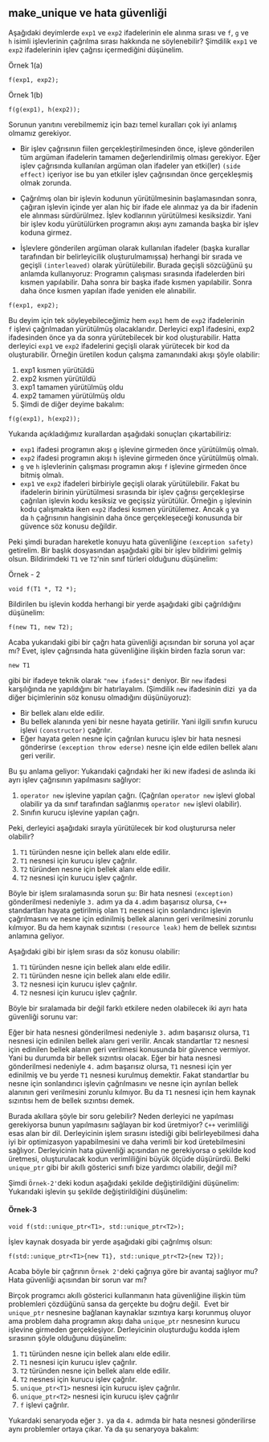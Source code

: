 ## make_unique ve hata güvenliği

Aşağıdaki deyimlerde `exp1` ve `exp2` ifadelerinin ele alınma sırası ve `f`, `g` ve `h` isimli işlevlerinin çağrılma sırası hakkında ne söylenebilir? 
Şimdilik `exp1` ve `exp2` ifadelerinin işlev çağrısı içermediğini düşünelim.

Örnek 1(a)
```
f(exp1, exp2);
```

Örnek 1(b)
```
f(g(exp1), h(exp2));
```

Sorunun yanıtını verebilmemiz için bazı temel kuralları çok iyi anlamış olmamız gerekiyor.
* Bir işlev çağrısının fiilen gerçekleştirilmesinden önce, işleve gönderilen tüm argüman ifadelerin tamamen değerlendirilmiş olması gerekiyor. 
Eğer işlev çağrısında kullanılan argüman olan ifadeler yan etki(ler) `(side effect)` içeriyor ise bu yan etkiler işlev çağrısından önce gerçekleşmiş olmak zorunda.

* Çağrılmış olan bir işlevin kodunun yürütülmesinin başlamasından sonra, çağıran işlevin içinde yer alan hiç bir ifade ele alınmaz ya da bir ifadenin ele alınması sürdürülmez. 
İşlev kodlarının yürütülmesi kesiksizdir. Yani bir işlev kodu yürütülürken programın akışı aynı zamanda başka bir işlev koduna girmez.

* İşlevlere gönderilen argüman olarak kullanılan ifadeler (başka kurallar tarafından bir belirleyicilik oluşturulmamışsa) herhangi bir sırada ve geçişli `(interleaved)` olarak yürütülebilir. 
Burada geçişli sözcüğünü şu anlamda kullanıyoruz: Programın çalışması sırasında ifadelerden biri kısmen yapılabilir. 
Daha sonra bir başka ifade kısmen yapılabilir. Sonra daha önce kısmen yapılan ifade yeniden ele alınabilir.

```
f(exp1, exp2);
```

Bu deyim için tek söyleyebileceğimiz hem `exp1` hem de `exp2` ifadelerinin `f` işlevi çağrılmadan yürütülmüş olacaklarıdır.
Derleyici exp1 ifadesini, exp2 ifadesinden önce ya da sonra yürütebilecek bir kod oluşturabilir. 
Hatta derleyici `exp1` ve `exp2` ifadelerini geçişli olarak yürütecek bir kod da oluşturabilir. Örneğin üretilen kodun çalışma zamanındaki akışı şöyle olabilir:

1. exp1 kısmen yürütüldü
2. exp2 kısmen yürütüldü 
3. exp1 tamamen yürütülmüş oldu
4. exp2 tamamen yürütülmüş oldu
5. Şimdi de diğer deyime bakalım:

```
f(g(exp1), h(exp2));
```

Yukarıda açıkladığımız kurallardan aşağıdaki sonuçları çıkartabiliriz:

* `exp1` ifadesi programın akışı `g` işlevine girmeden önce yürütülmüş olmalı.
* `exp2` ifadesi programın akışı `h` işlevine girmeden önce yürütülmüş olmalı.
* `g` ve `h` işlevlerinin çalışması programın akışı `f` işlevine girmeden önce bitmiş olmalı.
* `exp1` ve `exp2` ifadeleri birbiriyle geçişli olarak yürütülebilir. 
Fakat bu ifadelerin birinin yürütülmesi sırasında bir işlev çağrısı gerçekleşirse çağrılan işlevin kodu kesiksiz ve geçişsiz yürütülür. 
Örneğin `g` işlevinin kodu çalışmakta iken `exp2` ifadesi kısmen yürütülemez. 
Ancak `g` ya da `h` çağrısının hangisinin daha önce gerçekleşeceği konusunda bir güvence söz konusu değildir.

Peki şimdi buradan hareketle konuyu hata güvenliğine `(exception safety)` getirelim. 
Bir başlık dosyasından aşağıdaki gibi bir işlev bildirimi gelmiş olsun. Bildirimdeki `T1` ve `T2`'nin sınıf türleri olduğunu düşünelim:

Örnek - 2

```
void f(T1 *, T2 *);
```
Bildirilen bu işlevin kodda herhangi bir yerde aşağıdaki gibi çağrıldığını düşünelim:

```
f(new T1, new T2);
```
Acaba yukarıdaki gibi bir çağrı hata güvenliği açısından bir soruna yol açar mı? Evet, işlev çağrısında hata güvenliğine ilişkin birden fazla sorun var:

```
new T1
```
gibi bir ifadeye teknik olarak `"new ifadesi"` deniyor. Bir `new` ifadesi karşılığında ne yapıldığını bir hatırlayalım. (Şimdilik `new` ifadesinin dizi  ya da diğer biçimlerinin söz konusu olmadığını düşünüyoruz):

* Bir bellek alanı elde edilir.
* Bu bellek alanında yeni bir nesne hayata getirilir. Yani ilgili sınıfın kurucu işlevi `(constructor)` çağrılır.
* Eğer hayata gelen nesne için çağrılan kurucu işlev bir hata nesnesi gönderirse `(exception throw ederse)` nesne için elde edilen bellek alanı geri verilir.

Bu şu anlama geliyor: Yukarıdaki çağrıdaki her iki new ifadesi de aslında iki ayrı işlev çağrısının yapılmasını sağlıyor:

1. `operator new` işlevine yapılan çağrı. (Çağrılan `operator new` işlevi global olabilir ya da sınıf tarafından sağlanmış `operator new` işlevi olabilir).
2. Sınıfın kurucu işlevine yapılan çağrı.

Peki, derleyici aşağıdaki sırayla yürütülecek bir kod oluşturursa neler olabilir?

1. `T1` türünden nesne için bellek alanı elde edilir.
2. `T1` nesnesi için kurucu işlev çağrılır.
3. `T2` türünden nesne için bellek alanı elde edilir.
4. `T2` nesnesi için kurucu işlev çağrılır.

Böyle bir işlem sıralamasında sorun şu:
Bir hata nesnesi `(exception)` gönderilmesi nedeniyle `3.` adım ya da `4.`adım başarısız olursa, `C++` standartları hayata getirilmiş olan `T1` nesnesi için sonlandırıcı işlevin çağrılmasını ve nesne için edinilmiş bellek alanının geri verilmesini zorunlu kılmıyor. 
Bu da hem kaynak sızıntısı `(resource leak)` hem de bellek sızıntısı anlamına geliyor.

Aşağıdaki gibi bir işlem sırası da söz konusu olabilir:

1. `T1` türünden nesne için bellek alanı elde edilir.
2. `T1` türünden nesne için bellek alanı elde edilir.
3. `T2` nesnesi için kurucu işlev çağrılır.
4. `T2` nesnesi için kurucu işlev çağrılır.

Böyle bir sıralamada bir değil farklı etkilere neden olabilecek iki ayrı hata güvenliği sorunu var:

Eğer bir hata nesnesi gönderilmesi nedeniyle `3.` adım başarısız olursa, `T1` nesnesi için edinilen bellek alanı geri verilir. 
Ancak standartlar `T2` nesnesi için edinilen bellek alanın geri verilmesi konusunda bir güvence vermiyor. 
Yani bu durumda bir bellek sızıntısı olacak.
Eğer bir hata nesnesi gönderilmesi nedeniyle `4.` adım başarısız olursa, 
`T1` nesnesi için yer edinilmiş ve bu yerde `T1` nesnesi kurulmuş demektir. 
Fakat standartlar bu nesne için sonlandırıcı işlevin çağrılmasını ve nesne için ayrılan bellek alanının geri verilmesini zorunlu kılmıyor. 
Bu da `T1` nesnesi için hem kaynak sızıntısı hem de bellek sızıntısı demek.

Burada akıllara şöyle bir soru gelebilir? 
Neden derleyici ne yapılması gerekiyorsa bunun yapılmasını sağlayan bir kod üretmiyor? 
`C++` verimliliği esas alan bir dil. Derleyicinin işlem sırasını istediği gibi belirleyebilmesi daha iyi bir optimizasyon yapabilmesini ve daha verimli bir kod üretebilmesini sağlıyor. 
Derleyicinin hata güvenliği açısından ne gerekiyorsa o şekilde kod üretmesi, oluşturulacak kodun verimliliğini büyük ölçüde düşürürdü.
Belki `unique_ptr` gibi bir akıllı gösterici sınıfı bize yardımcı olabilir, değil mi?

Şimdi `Örnek-2'`deki kodun aşağıdaki şekilde değiştirildiğini düşünelim:
Yukarıdaki işlevin şu şekilde değiştirildiğini düşünelim:
#### Örnek-3

```
void f(std::unique_ptr<T1>, std::unique_ptr<T2>);
```
İşlev kaynak dosyada bir yerde aşağıdaki gibi çağrılmış olsun:

```
f(std::unique_ptr<T1>{new T1}, std::unique_ptr<T2>{new T2});
```
Acaba böyle bir çağrının `Örnek 2'`deki çağrıya göre bir avantaj sağlıyor mu? 
Hata güvenliği açısından bir sorun var mı?

Birçok programcı akıllı gösterici kullanmanın hata güvenliğine ilişkin tüm problemleri çözdüğünü sansa da gerçekte bu doğru değil. 
Evet bir `unique_ptr` nesnesine bağlanan kaynaklar sızıntıya karşı korunmuş oluyor ama problem daha programın akışı daha `unique_ptr` nesnesinn kurucu işlevine girmeden gerçekleşiyor. 
Derleyicinin oluşturduğu kodda işlem sırasının şöyle olduğunu düşünelim:

1. `T1` türünden nesne için bellek alanı elde edilir.
2. `T1` nesnesi için kurucu işlev çağrılır.
3. `T2` türünden nesne için bellek alanı elde edilir.
4. `T2` nesnesi için kurucu işlev çağrılır.
5. `unique_ptr<T1>` nesnesi için kurucu işlev çağrılır.
6. `unique_ptr<T2>` nesnesi için kurucu işlev çağrılır
7. `f` işlevi çağrılır.

Yukardaki senaryoda eğer `3.` ya da `4.` adımda bir hata nesnesi gönderilirse aynı problemler ortaya çıkar. Ya da şu senaryoya bakalım:
